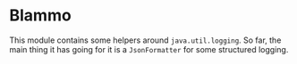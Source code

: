 # Blammo

This module contains some helpers around `java.util.logging`. So far, the main thing it has going for it is a
`JsonFormatter` for some structured logging.